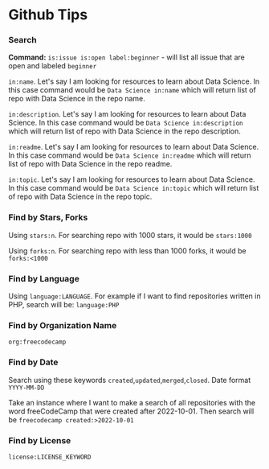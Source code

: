 # Github Tips

### Search

**Command:** `is:issue is:open label:beginner` - will list all issue that are open and labeled `beginner`

`in:name`. Let's say I am looking for resources to learn about Data Science. In this case command would be `Data Science in:name` which will return list of repo with Data Science in the repo name.

`in:description`. Let's say I am looking for resources to learn about Data Science. In this case command would be `Data Science in:description` which will return list of repo with Data Science in the repo description.

`in:readme`. Let's say I am looking for resources to learn about Data Science. In this case command would be `Data Science in:readme` which will return list of repo with Data Science in the repo readme.

`in:topic`. Let's say I am looking for resources to learn about Data Science. In this case command would be `Data Science in:topic` which will return list of repo with Data Science in the repo topic.

### Find by Stars, Forks

Using `stars:n`. For searching repo with 1000 stars, it would be `stars:1000`

Using `forks:n`. For searching repo with less than 1000 forks, it would be `forks:<1000`

### Find by Language

Using `language:LANGUAGE`. For example if I want to find repositories written in PHP, search will be: `language:PHP`

### Find by Organization Name

`org:freecodecamp`

### Find by Date

Search using these keywords `created`,`updated`,`merged`,`closed`. Date format `YYYY-MM-DD`

Take an instance where I want to make a search of all repositories with the word freeCodeCamp that were created after 2022-10-01. Then search will be `freecodecamp created:>2022-10-01`

### Find by License

`license:LICENSE_KEYWORD`

